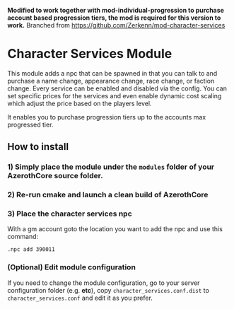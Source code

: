 **Modified to work together with mod-individual-progression to purchase account based progression tiers, the mod is required for this version to work.**
Branched from https://github.com/Zerkenn/mod-character-services


# Character Services Module

This module adds a npc that can be spawned in that you can talk to and purchase a name change, appearance change, race change, or faction change. Every service can be enabled and disabled via the config. You can set specific prices for the services and even enable dynamic cost scaling which adjust the price based on the players level.

It enables you to purchase progression tiers up to the accounts max progressed tier.

## How to install

### 1) Simply place the module under the `modules` folder of your AzerothCore source folder.

### 2) Re-run cmake and launch a clean build of AzerothCore

### 3) Place the character services npc

With a gm account goto the location you want to add the npc and use this command:

```
.npc add 390011
```

### (Optional) Edit module configuration

If you need to change the module configuration, go to your server configuration folder (e.g. **etc**), copy `character_services.conf.dist` to `character_services.conf` and edit it as you prefer.
